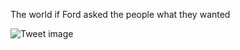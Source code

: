 The world if Ford asked the people what they wanted


![Tweet image](/asset/crosspoast/GTwQAUNbwAQENHz.jpg)

